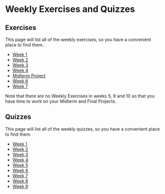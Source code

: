 # Weekly   Exercises and Quizzes

## Exercises
This page will list all of the weekly exercises, so you have a convenient place to find them.

* [Week 1](https://github.com/kiboschool/wdf-week-1-exercises)
* [Week 2](https://github.com/kiboschool/wdf-week-2-exercises)
* [Week 3](https://github.com/kiboschool/wdf-week-3-exercises)
* [Week 4](https://github.com/kiboschool/wdf-week-4-exercises)
* [Midterm Project](midterm-project.md)
* [Week 6](https://github.com/kiboschool/wdf-week-6-exercises)
* [Week 7](https://github.com/kiboschool/wdf-week-7-exercises)
<!--* [Week 8](https://github.com/kiboschool/wdf-week-8-exercises)
* [Final Project](final-project.md) -->

Note that there are no Weekly Exercises in weeks  5, 9 and 10 so that you have time to
work on your Midterm and Final Projects.

## Quizzes
This page will list all of the weekly quizzes, so you have a convenient place to find them.

* [Week 1](/assignments/quiz_1.pdf)
* [Week 2](/assignments/quiz_2.pdf)
* [Week 3](/assignments/quiz_3.pdf)
* [Week 4](/assignments/quiz_4.pdf)
* [Week 5](/assignments/quiz_5.pdf)
* [Week 6](/assignments/quiz_6.pdf)
* [Week 7](/assignments/quiz_7.pdf)
* [Week 8](/assignments/quiz_8.pdf)
* [Week 9](/assignments/quiz_9.pdf)

<!-- ### Submission and Grading

You will complete each of the projects in Github, then submit your work in
Gradescope and Woolf. -->

<!-- On each project page, you'll find a rubric that will be used to evaluate your work. -->

<!-- Each of the 7 weekly projects count for 15 points of your final grade. 

The final project counts for 30 points of your final grade.  -->
